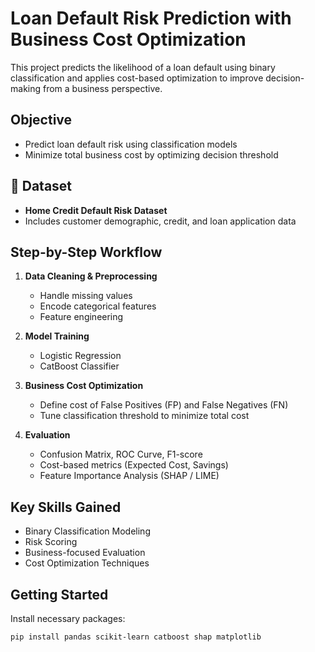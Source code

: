 # Loan Default Risk Prediction with Business Cost Optimization

This project predicts the likelihood of a loan default using binary classification and applies cost-based optimization to improve decision-making from a business perspective.

##  Objective
- Predict loan default risk using classification models
- Minimize total business cost by optimizing decision threshold

## 📁 Dataset
- **Home Credit Default Risk Dataset**
- Includes customer demographic, credit, and loan application data

##  Step-by-Step Workflow

1. **Data Cleaning & Preprocessing**
   - Handle missing values
   - Encode categorical features
   - Feature engineering

2. **Model Training**
   - Logistic Regression
   - CatBoost Classifier

3. **Business Cost Optimization**
   - Define cost of False Positives (FP) and False Negatives (FN)
   - Tune classification threshold to minimize total cost

4. **Evaluation**
   - Confusion Matrix, ROC Curve, F1-score
   - Cost-based metrics (Expected Cost, Savings)
   - Feature Importance Analysis (SHAP / LIME)

##  Key Skills Gained
- Binary Classification Modeling
- Risk Scoring
- Business-focused Evaluation
- Cost Optimization Techniques

##  Getting Started

Install necessary packages:

```bash
pip install pandas scikit-learn catboost shap matplotlib
